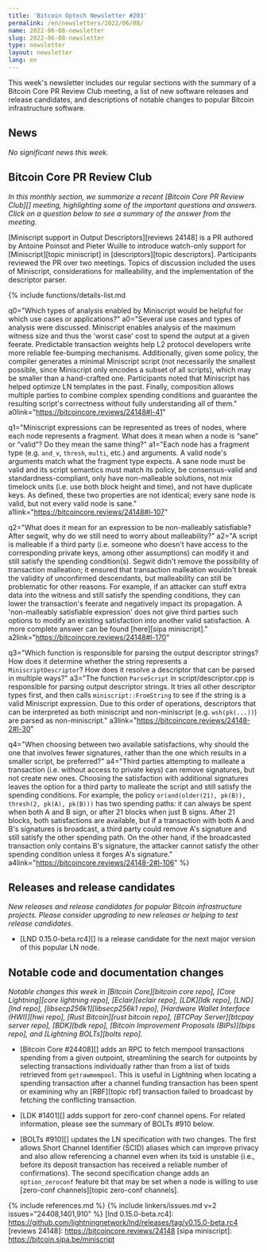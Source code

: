 ```yaml
---
title: 'Bitcoin Optech Newsletter #203'
permalink: /en/newsletters/2022/06/08/
name: 2022-06-08-newsletter
slug: 2022-06-08-newsletter
type: newsletter
layout: newsletter
lang: en
---
```

This week's newsletter includes our regular sections with the summary of
a Bitcoin Core PR Review Club meeting, a list of new software releases
and release candidates, and descriptions of notable changes to popular
Bitcoin infrastructure software.

## News 

*No significant news this week.*

## Bitcoin Core PR Review Club

*In this monthly section, we summarize a recent [Bitcoin Core PR Review Club][]
meeting, highlighting some of the important questions and answers.  Click on a
question below to see a summary of the answer from the meeting.*

[Miniscript support in Output Descriptors][reviews 24148] is a PR authored by
Antoine Poinsot and Pieter Wuille to introduce watch-only support for
[Miniscript][topic miniscript] in [descriptors][topic descriptors].
Participants reviewed the PR over two meetings. Topics of discussion included
the uses of Miniscript, considerations for malleability, and the implementation
of the descriptor parser.

{% include functions/details-list.md

  q0="Which types of analysis enabled by Miniscript would be helpful for which
  use cases or applications?"
  a0="Several use cases and types of analysis were discussed. Miniscript enables
  analysis of the maximum witness size and thus the 'worst case' cost to spend the
  output at a given feerate. Predictable transaction weights help L2 protocol
  developers write more reliable fee-bumping mechanisms. Additionally, given some
  policy, the compiler generates a minimal Miniscript script (not necessarily the
  smallest possible, since Miniscript only encodes a subset of all scripts), which
  may be smaller than a hand-crafted one. Participants noted that Miniscript has
  helped optimize LN templates in the past. Finally, composition allows multiple
  parties to combine complex spending conditions and guarantee the resulting
  script's correctness without fully understanding all of them."
  a0link="https://bitcoincore.reviews/24148#l-41"

  q1="Miniscript expressions can be represented as trees of nodes, where each
  node represents a fragment. What does it mean when a node is “sane” or “valid”?
  Do they mean the same thing?"
  a1="Each node has a fragment type (e.g. `and_v`, `thresh`, `multi`, etc.) and
  arguments. A valid node's arguments match what the fragment type expects. A sane
  node must be valid and its script semantics must match its policy, be
  consensus-valid and standardness-compliant, only have non-malleable solutions,
  not mix timelock units (i.e. use both block height and time), and not have
  duplicate keys. As defined, these two properties are not identical; every sane
  node is valid, but not every valid node is sane."
  a1link="https://bitcoincore.reviews/24148#l-107"

  q2="What does it mean for an expression to be non-malleably satisfiable? After
  segwit, why do we still need to worry about malleability?"
  a2="A script is malleable if a third party (i.e. someone who doesn't have
  access to the corresponding private keys, among other assumptions) can modify it
  and still satisfy the spending condition(s). Segwit didn't remove the
  possibility of transaction malleation; it ensured that transaction malleation
  wouldn't break the validity of unconfirmed descendants, but malleability can
  still be problematic for other reasons. For example, if an attacker can stuff
  extra data into the witness and still satisfy the spending conditions, they can
  lower the transaction's feerate and negatively impact its propagation. A
  'non-malleably satisfiable expression' does not give third parties such options
  to modify an existing satisfaction into another valid satisfaction. A more
  complete answer can be found [here][sipa miniscript]."
  a2link="https://bitcoincore.reviews/24148#l-170"

  q3="Which function is responsible for parsing the output descriptor strings?
  How does it determine whether the string represents a `MiniscriptDescriptor`?
  How does it resolve a descriptor that can be parsed in multiple ways?"
  a3="The function `ParseScript` in script/descriptor.cpp is responsible for
  parsing output descriptor strings. It tries all other descriptor types first,
  and then calls `miniscript::FromString` to see if the string is a valid
  Miniscript expression. Due to this order of operations, descriptors that can be
  interpreted as both miniscript and non-miniscript (e.g. `wsh(pk(...))`) are
  parsed as non-miniscript."
  a3link="https://bitcoincore.reviews/24148-2#l-30"

  q4="When choosing between two available satisfactions, why should the one that
  involves fewer signatures, rather than the one which results in a smaller
  script, be preferred?"
  a4="Third parties attempting to malleate a transaction (i.e. without access to
  private keys) can remove signatures, but not create new ones. Choosing the
  satisfaction with additional signatures leaves the option for a third
  party to malleate the script and still satisfy the spending conditions.  For
  example, the policy `or(and(older(21), pk(B)), thresh(2, pk(A), pk(B)))` has two
  spending paths: it can always be spent when both A and B sign, or after 21
  blocks when just B signs. After 21 blocks, both satisfactions are available, but
  if a transaction with both A and B's signatures is broadcast, a third party
  could remove A's signature and still satisfy the other spending path. On the
  other hand, if the broadcasted transaction only contains B's signature, the
  attacker cannot satisfy the other spending condition unless it forges A's
  signature."
  a4link="https://bitcoincore.reviews/24148-2#l-106"
%}

## Releases and release candidates

*New releases and release candidates for popular Bitcoin infrastructure
projects.  Please consider upgrading to new releases or helping to test
release candidates.*

- [LND 0.15.0-beta.rc4][] is a release candidate for the next major
  version of this popular LN node.

## Notable code and documentation changes

*Notable changes this week in [Bitcoin Core][bitcoin core repo], [Core
Lightning][core lightning repo], [Eclair][eclair repo], [LDK][ldk repo],
[LND][lnd repo], [libsecp256k1][libsecp256k1 repo], [Hardware Wallet
Interface (HWI)][hwi repo], [Rust Bitcoin][rust bitcoin repo], [BTCPay
Server][btcpay server repo], [BDK][bdk repo], [Bitcoin Improvement
Proposals (BIPs)][bips repo], and [Lightning BOLTs][bolts repo].*

- [Bitcoin Core #24408][] adds an RPC to fetch mempool transactions
  spending from a given outpoint, streamlining the search for
  outpoints by selecting transactions individually rather than from
  a list of txids retrieved from `getrawmempool`. This is useful in
  Lightning when locating a spending transaction after a channel
  funding transaction has been spent or examining why an [RBF][topic rbf]
  transaction failed to broadcast by fetching the conflicting
  transaction.

- [LDK #1401][] adds support for zero-conf channel opens.  For related
  information, please see the summary of BOLTs #910 below.

- [BOLTs #910][] updates the LN specification with two changes.  The
  first allows Short Channel Identifier (SCID) aliases which can improve
  privacy and also allow referencing a channel even when its txid is
  unstable (i.e., before its deposit transaction has received a reliable
  number of confirmations).  The second specification change adds an
  `option_zeroconf` feature bit that may be set when a node is willing
  to use [zero-conf channels][topic zero-conf channels].

{% include references.md %}
{% include linkers/issues.md v=2 issues="24408,1401,910" %}
[lnd 0.15.0-beta.rc4]: https://github.com/lightningnetwork/lnd/releases/tag/v0.15.0-beta.rc4
[reviews 24148]: https://bitcoincore.reviews/24148
[sipa miniscript]: https://bitcoin.sipa.be/miniscript
